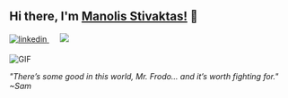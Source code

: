 <h2> Hi there, I'm <a href="https://mansstiv.github.io/">Manolis Stivaktas!</a> 👋</h2>

<p>
<a href="https://www.linkedin.com/in/manolis-stivaktas-2481291bb/" target="_blank">
<img src=https://img.shields.io/badge/linkedin-%231E77B5.svg?&style=for-the-badge&logo=linkedin&logoColor=white alt=linkedin style="margin-bottom: 5px;" />
</a>&nbsp;&nbsp;&nbsp;&nbsp;
<a href="mailto:manolis.stivaktas@gmail.com"><img src="https://img.shields.io/badge/Gmail-D14836?style=for-the-badge&logo=gmail&logoColor=white" /></a>&nbsp;&nbsp;&nbsp;&nbsp;
</p>

<img alt="GIF" src="https://media.giphy.com/media/13HgwGsXF0aiGY/giphy.gif" />

<p align="left">
  <i>"There’s some good in this world, Mr. Frodo… and it’s worth fighting for."</i>
  <br><i>~Sam</i>
</p>
<!--
source code from:
https://github.com/kautukkundan/Awesome-Profile-README-templates
-->
